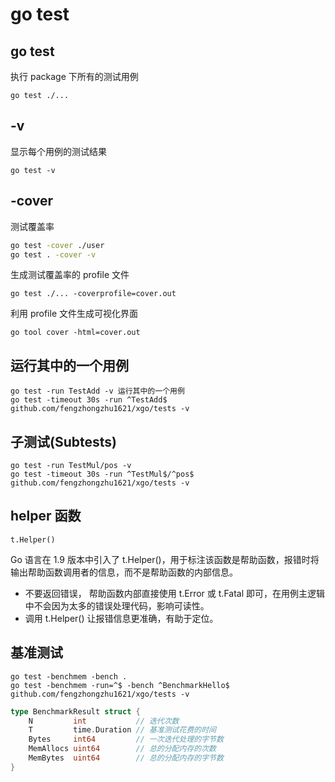 # go test

## go test
执行 package 下所有的测试用例

```
go test ./...
```

## -v
显示每个用例的测试结果
```
go test -v
```

## -cover
测试覆盖率

```bash
go test -cover ./user
go test . -cover -v
```

生成测试覆盖率的 profile 文件
```
go test ./... -coverprofile=cover.out
```

利用 profile 文件生成可视化界面
```
go tool cover -html=cover.out
```


## 运行其中的一个用例

```
go test -run TestAdd -v 运行其中的一个用例
go test -timeout 30s -run ^TestAdd$ github.com/fengzhongzhu1621/xgo/tests -v
```

## 子测试(Subtests)

```
go test -run TestMul/pos -v
go test -timeout 30s -run ^TestMul$/^pos$ github.com/fengzhongzhu1621/xgo/tests -v
```


## helper 函数
```
t.Helper()
```
Go 语言在 1.9 版本中引入了 t.Helper()，用于标注该函数是帮助函数，报错时将输出帮助函数调用者的信息，而不是帮助函数的内部信息。

* 不要返回错误， 帮助函数内部直接使用 t.Error 或 t.Fatal 即可，在用例主逻辑中不会因为太多的错误处理代码，影响可读性。
* 调用 t.Helper() 让报错信息更准确，有助于定位。

## 基准测试

```
go test -benchmem -bench .
go test -benchmem -run=^$ -bench ^BenchmarkHello$ github.com/fengzhongzhu1621/xgo/tests -v
```

```go
type BenchmarkResult struct {
    N         int           // 迭代次数
    T         time.Duration // 基准测试花费的时间
    Bytes     int64         // 一次迭代处理的字节数
    MemAllocs uint64        // 总的分配内存的次数
    MemBytes  uint64        // 总的分配内存的字节数
}
```